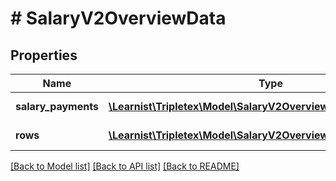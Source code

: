 # # SalaryV2OverviewData

## Properties

Name | Type | Description | Notes
------------ | ------------- | ------------- | -------------
**salary_payments** | [**\Learnist\Tripletex\Model\SalaryV2OverviewDataSalaryPayment[]**](SalaryV2OverviewDataSalaryPayment.md) |  | [optional] [readonly]
**rows** | [**\Learnist\Tripletex\Model\SalaryV2OverviewDataWageCodeRow[]**](SalaryV2OverviewDataWageCodeRow.md) |  | [optional] [readonly]

[[Back to Model list]](../../README.md#models) [[Back to API list]](../../README.md#endpoints) [[Back to README]](../../README.md)
